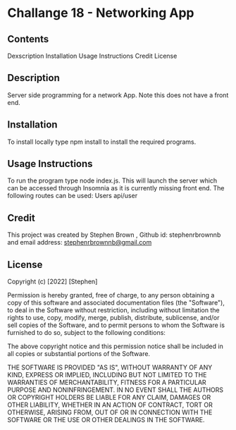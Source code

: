 # Challange 18 - Networking App

## Contents
 Dexscription
 Installation 
 Usage Instructions
 Credit
 License

## Description

Server side programming for a network App. Note this does not have a front end. 
## Installation 
To install locally type npm install to install the required programs.    

## Usage Instructions
To run the program type node index.js. This will launch the server which can be accessed through Insomnia as it is currently missing front end. The following routes can be used:
Users
api/user

## Credit 
This project was created by Stephen Brown , Github id: stephenrbrownnb  and email address: stephenrbrownnb@gmail.com  

## License
Copyright (c) [2022] [Stephen]

Permission is hereby granted, free of charge, to any person obtaining a copy
of this software and associated documentation files (the "Software"), to deal
in the Software without restriction, including without limitation the rights
to use, copy, modify, merge, publish, distribute, sublicense, and/or sell
copies of the Software, and to permit persons to whom the Software is
furnished to do so, subject to the following conditions:

The above copyright notice and this permission notice shall be included in all
copies or substantial portions of the Software.

THE SOFTWARE IS PROVIDED "AS IS", WITHOUT WARRANTY OF ANY KIND, EXPRESS OR
IMPLIED, INCLUDING BUT NOT LIMITED TO THE WARRANTIES OF MERCHANTABILITY,
FITNESS FOR A PARTICULAR PURPOSE AND NONINFRINGEMENT. IN NO EVENT SHALL THE
AUTHORS OR COPYRIGHT HOLDERS BE LIABLE FOR ANY CLAIM, DAMAGES OR OTHER
LIABILITY, WHETHER IN AN ACTION OF CONTRACT, TORT OR OTHERWISE, ARISING FROM,
OUT OF OR IN CONNECTION WITH THE SOFTWARE OR THE USE OR OTHER DEALINGS IN THE
SOFTWARE.